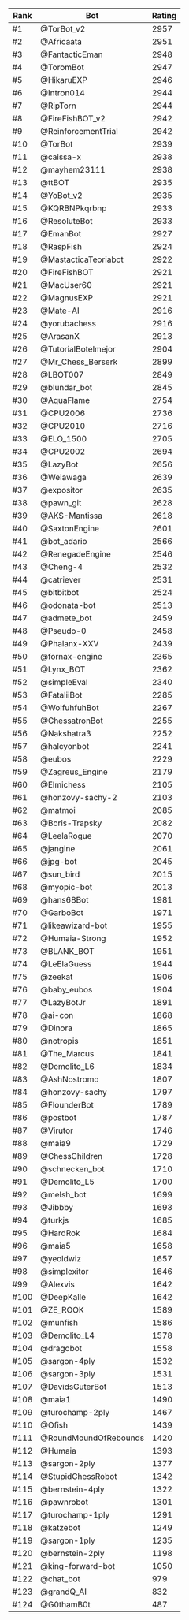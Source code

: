 Rank|Bot|Rating
---|---|---
#1|@TorBot_v2|2957
#2|@Africaata|2951
#3|@FantacticEman|2948
#4|@ToromBot|2947
#5|@HikaruEXP|2946
#6|@Intron014|2944
#7|@RipTorn|2944
#8|@FireFishBOT_v2|2942
#9|@ReinforcementTrial|2942
#10|@TorBot|2939
#11|@caissa-x|2938
#12|@mayhem23111|2938
#13|@ttBOT|2935
#14|@YoBot_v2|2935
#15|@KQRBNPkqrbnp|2933
#16|@ResoluteBot|2933
#17|@EmanBot|2927
#18|@RaspFish|2924
#19|@MastacticaTeoriabot|2922
#20|@FireFishBOT|2921
#21|@MacUser60|2921
#22|@MagnusEXP|2921
#23|@Mate-AI|2916
#24|@yorubachess|2916
#25|@ArasanX|2913
#26|@TutorialBotelmejor|2904
#27|@Mr_Chess_Berserk|2899
#28|@LBOT007|2849
#29|@blundar_bot|2845
#30|@AquaFlame|2754
#31|@CPU2006|2736
#32|@CPU2010|2716
#33|@ELO_1500|2705
#34|@CPU2002|2694
#35|@LazyBot|2656
#36|@Weiawaga|2639
#37|@expositor|2635
#38|@pawn_git|2628
#39|@AKS-Mantissa|2618
#40|@SaxtonEngine|2601
#41|@bot_adario|2566
#42|@RenegadeEngine|2546
#43|@Cheng-4|2532
#44|@catriever|2531
#45|@bitbitbot|2524
#46|@odonata-bot|2513
#47|@admete_bot|2459
#48|@Pseudo-0|2458
#49|@Phalanx-XXV|2439
#50|@fornax-engine|2365
#51|@Lynx_BOT|2362
#52|@simpleEval|2340
#53|@FataliiBot|2285
#54|@WolfuhfuhBot|2267
#55|@ChessatronBot|2255
#56|@Nakshatra3|2252
#57|@halcyonbot|2241
#58|@eubos|2229
#59|@Zagreus_Engine|2179
#60|@Elmichess|2105
#61|@honzovy-sachy-2|2103
#62|@matmoi|2085
#63|@Boris-Trapsky|2082
#64|@LeelaRogue|2070
#65|@jangine|2061
#66|@jpg-bot|2045
#67|@sun_bird|2015
#68|@myopic-bot|2013
#69|@hans68Bot|1981
#70|@GarboBot|1971
#71|@likeawizard-bot|1955
#72|@Humaia-Strong|1952
#73|@BLANK_BOT|1951
#74|@LeElaGuess|1944
#75|@zeekat|1906
#76|@baby_eubos|1904
#77|@LazyBotJr|1891
#78|@ai-con|1868
#79|@Dinora|1865
#80|@notropis|1851
#81|@The_Marcus|1841
#82|@Demolito_L6|1834
#83|@AshNostromo|1807
#84|@honzovy-sachy|1797
#85|@FlounderBot|1789
#86|@postbot|1787
#87|@Virutor|1746
#88|@maia9|1729
#89|@ChessChildren|1728
#90|@schnecken_bot|1710
#91|@Demolito_L5|1700
#92|@melsh_bot|1699
#93|@Jibbby|1693
#94|@turkjs|1685
#95|@HardRok|1684
#96|@maia5|1658
#97|@yeoldwiz|1657
#98|@simplexitor|1646
#99|@Alexvis|1642
#100|@DeepKalle|1642
#101|@ZE_ROOK|1589
#102|@munfish|1586
#103|@Demolito_L4|1578
#104|@dragobot|1558
#105|@sargon-4ply|1532
#106|@sargon-3ply|1531
#107|@DavidsGuterBot|1513
#108|@maia1|1490
#109|@turochamp-2ply|1467
#110|@Ofish|1439
#111|@RoundMoundOfRebounds|1420
#112|@Humaia|1393
#113|@sargon-2ply|1377
#114|@StupidChessRobot|1342
#115|@bernstein-4ply|1322
#116|@pawnrobot|1301
#117|@turochamp-1ply|1291
#118|@katzebot|1249
#119|@sargon-1ply|1235
#120|@bernstein-2ply|1198
#121|@king-forward-bot|1050
#122|@chat_bot|979
#123|@grandQ_AI|832
#124|@G0thamB0t|487
